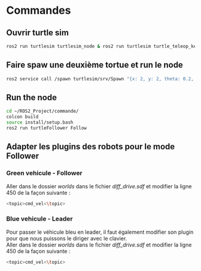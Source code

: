 # Commandes
## Ouvrir turtle sim
```bash
ros2 run turtlesim turtlesim_node & ros2 run turtlesim turtle_teleop_key
```
## Faire spaw une deuxième tortue et run le node
```bash
ros2 service call /spawn turtlesim/srv/Spawn "{x: 2, y: 2, theta: 0.2, name: 'turtleFollower'}"
```
## Run the node
```bash
cd ~/ROS2_Project/commande/
colcon build
source install/setup.bash
ros2 run turtleFollower Follow
```

## Adapter les plugins des robots pour le mode Follower

### Green vehicule - Follower
Aller dans le dossier *worlds* dans le fichier *diff_drive.sdf* et modifier la ligne 450 de la façon suivante :
```bash
<topic>cmd_vel<\topic>
``` 


### Blue vehicule - Leader

Pour passer le véhicule bleu en leader, il faut également modifier son plugin pour que nous puissons le diriger avec le clavier.  
Aller dans le dossier *worlds* dans le fichier *diff_drive.sdf* et modifier la ligne 450 de la façon suivante :
```bash
<topic>cmd_vel<\topic>
```  